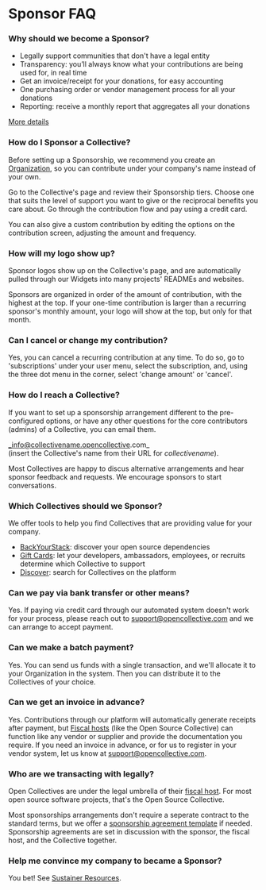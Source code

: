 # Sponsor FAQ

### Why should we become a Sponsor?

* Legally support communities that don't have a legal entity
* Transparency: you’ll always know what your contributions are being used for, in real time
* Get an invoice/receipt for your donations, for easy accounting
* One purchasing order or vendor management process for all your donations
* Reporting: receive a monthly report that aggregates all your donations

[More details](https://opencollective.com/become-a-sponsor)

### How do I Sponsor a Collective?

Before setting up a Sponsorship, we recommend you create an [Organization](organizations.md), so you can contribute under your company's name instead of your own.

Go to the Collective's page and review their Sponsorship tiers. Choose one that suits the level of support you want to give or the reciprocal benefits you care about. Go through the contribution flow and pay using a credit card.

You can also give a custom contribution by editing the options on the contribution screen, adjusting the amount and frequency.

### How will my logo show up?

Sponsor logos show up on the Collective's page, and are automatically pulled through our Widgets into many projects' READMEs and websites.

Sponsors are organized in order of the amount of contribution, with the highest at the top. If your one-time contribution is larger than a recurring sponsor's monthly amount, your logo will show at the top, but only for that month.

### Can I cancel or change my contribution?

Yes, you can cancel a recurring contribution at any time. To do so, go to 'subscriptions' under your user menu, select the subscription, and, using the three dot menu in the corner, select 'change amount' or 'cancel'. 

### How do I reach a Collective?

If you want to set up a sponsorship arrangement different to the pre-configured options, or have any other questions for the core contributors \(admins\) of a Collective, you can email them.

_info@collectivename.opencollective.com_   
\(insert the Collective's name from their URL for _collectivename_\).

Most Collectives are happy to discus alternative arrangements and hear sponsor feedback and requests. We encourage sponsors to start conversations.

### Which Collectives should we Sponsor?

We offer tools to help you find Collectives that are providing value for your company.

* [BackYourStack](https://backyourstack.com/): discover your open source dependencies
* [Gift Cards](https://opencollective.com/gift-cards): let your developers, ambassadors, employees, or recruits determine which Collective to support 
* [Discover](https://opencollective.com/discover): search for Collectives on the platform

### Can we pay via bank transfer or other means?

Yes. If paying via credit card through our automated system doesn't work for your process, please reach out to support@opencollective.com and we can arrange to accept payment.

### Can we make a batch payment?

Yes. You can send us funds with a single transaction, and we'll allocate it to your Organization in the system. Then you can distribute it to the Collectives of your choice.

### Can we get an invoice in advance?

Yes. Contributions through our platform will automatically generate receipts after payment, but [Fiscal hosts](../hosts/) \(like the Open Source Collective\) can function like any vendor or supplier and provide the documentation you require. If you need an invoice in advance, or for us to register in your vendor system, let us know at support@opencollective.com.

### Who are we transacting with legally?

Open Collectives are under the legal umbrella of their [fiscal host](../hosts/). For most open source software projects, that's the Open Source Collective. 

Most sponsorships arrangements don't require a seperate contract to the standard terms, but we offer a [sponsorship agreement template](../hosts/sponsor-agreement.md#sponsorship-agreement-template) if needed. Sponsorship agreements are set in discussion with the sponsor, the fiscal host, and the Collective together.

### Help me convince my company to became a Sponsor?

You bet! See [Sustainer Resources](sustainer-resources.md).

